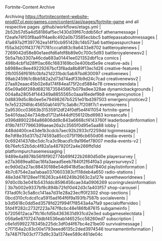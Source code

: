 Fortnite-Content Archive

Archiving https://fortnitecontent-website-prod07.ol.epicgames.com/content/api/pages/fortnite-game and all respective pages
.github/workflows/etags.yml | 2b52b57d5a4d58186af5ec1430d39f67cddb56cf
athenamessage | f2eafe74f03f8aa91f4ae8c492a0b73585ecbbc5
battlepassaboutmessages | 41a897a2ff397762ea14f10cb951428c14b573a6
battlepasspurchase | f55a3d201f4377671781cccafd83c9a6433e8702
battleroyalenews | 7269042d58e80e1aedfd6afdf8b89e0c700c5d93
battleroyalenewsv2 | 5b5a7bb3307a46cda683a01441ee021352dbf1ca
comics | 498b4cbf1d28ff0ac66c1683169bc0e400bd5e9e
creative-ads | b8988ec8ee49229267bcf3f8ada8b89f13ec1d26
creative-features | 2fb10556f616fc0bfa21d231bdc5ab97bd630097
creativenews | 98ab2459b1c8bb582a2d73d74adf33b9d24c7cad
creativenewsv2 | 27aa92eaac45b02e8a174f84ea175f2cd5884e78
crewscreendata | 65e09a66f288d68218735845667b079a9ee328ae
dynamicbackgrounds | 004a8a28054f144349a8855565c0aaa16edef9b8
emergencynotice | 0d8839d5c8b0ee5e79498267b5251e01bd397503
emergencynoticev2 | fe7e5232f4fdc45650ab14971c3ab8c7f208f7c1
eventscreens | 2a9530cc03663b31535912df24f0df5e4f411054
fortnite-game | 5e401daa24e734dbd1712af444df056120bd6983
koreancafe | d396d8902284a86806dd9c843a6668cf4143760f
leaderboardinformation | 419b741177966399aeae26a2c3565f0d95e5aa88
lobby | 448dd400ce43de1b3cdcb7aec92b2933cf2259dd
loginmessage | 8e7df8e35d317b274593a85cc075f196cb650d06
media-events | 0c69241437dbc5dc7ca3c9bacd1c9a196ef78007
media-events-v2 | 6b76efc52b5dc4f82a1a487920f2a4e266ffd1dd
platformpurchasemessaging | 9489e4a8878b56f8f902774b69f422b2680d5d0e
playersurvey | e27a3689ea80ac16fa3aead5eeb7840f2f64f0a3
playersurveyv2 | ec9d0d2a27ac88430188e54d9418d5ac8dd7840d
playlistinformation | 4b7c8754e2aa1abaa0370603383cf118deb4a650
radio-stations | 48e3d478128ee1116263ca446249b2663c2a127e
savetheworldnews | 97d0c0b3e041b5431ddc8596456cae34a0906269
scoringrulesinformation | 3b7b002e9337bf8c894b72fd10d42d3c1a403f57
shop-carousel | f31ad0fc3c5a8cc141aa7d31e28a23ecff0f2302
shop-sections | 0bcd310cfcdcd1ca5915ad164f6f9a193fb7587b
socialevents | b3d5618c0dd5ed3578fd22f994f7f8543a4a7fa9
specialoffervideo | 5fd41f282c2732f223a747f8cbc48e186fb87615
subgameinfo | b7205612aca71fc16cfd5b4363631d931cd2e3ed
subgameselectdata | 056a6e8707247ddbf4536eab146525cc58260ed7
subscription | c6e1d5992278345b225dc3df0d4f67bc4e21be00
survivalmessage | c7f7154a2c83c00e1793eeed6135c2ded3974546
tournamentinformation | 7a7487f7b03cf773d9c33a1374ee589c461de04c
